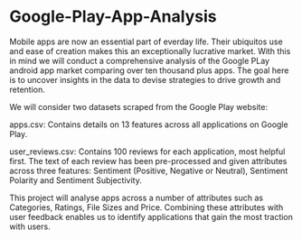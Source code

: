 # Google-Play-App-Analysis

Mobile apps are now an essential part of everday life. Their ubiquitos use and ease of creation makes this an exceptionally lucrative market. With this in mind we will conduct a comprehensive analysis of the Google PLay android app market comparing over ten thousand plus apps. The goal here is to uncover insights in the data to devise strategies to drive growth and retention.

We will consider two datasets scraped from the Google Play website:

apps.csv: Contains details on 13 features across all applications on Google Play.

user_reviews.csv: Contains 100 reviews for each application, most helpful first. The text of each review has been pre-processed and given attributes across three features: Sentiment (Positive, Negative or Neutral), Sentiment Polarity and Sentiment Subjectivity.

This project will analyse apps across a number of attributes such as Categories, Ratings, File Sizes and Price.
Combining these attributes with user feedback enables us to identify applications that gain the most traction with users.
